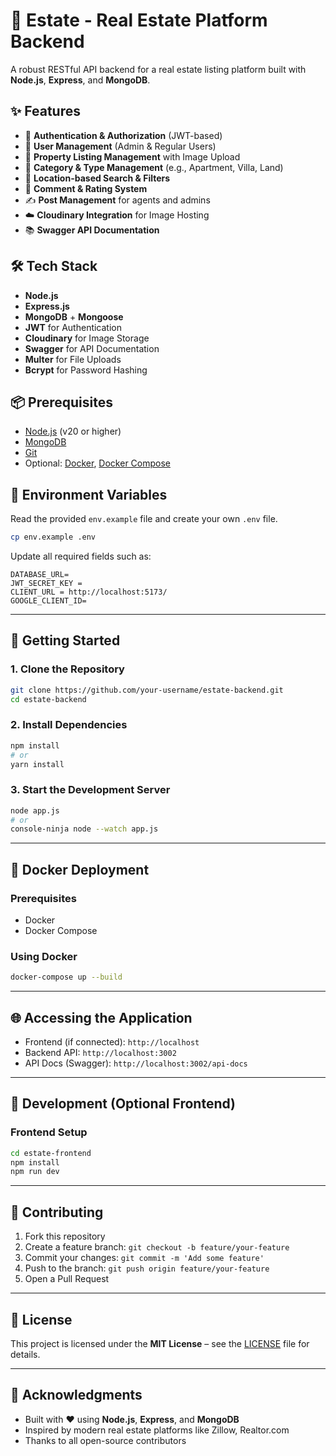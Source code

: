 # 🏡 Estate - Real Estate Platform Backend

A robust RESTful API backend for a real estate listing platform built with **Node.js**, **Express**, and **MongoDB**.

## ✨ Features

- 🔐 **Authentication & Authorization** (JWT-based)
- 👤 **User Management** (Admin & Regular Users)
- 🏨 **Property Listing Management** with Image Upload
- 📂 **Category & Type Management** (e.g., Apartment, Villa, Land)
- 📍 **Location-based Search & Filters**
- 💬 **Comment & Rating System**
- ✍️ **Post Management** for agents and admins
- ☁️ **Cloudinary Integration** for Image Hosting
- 📚 **Swagger API Documentation**

## 🛠 Tech Stack

- **Node.js**
- **Express.js**
- **MongoDB** + **Mongoose**
- **JWT** for Authentication
- **Cloudinary** for Image Storage
- **Swagger** for API Documentation
- **Multer** for File Uploads
- **Bcrypt** for Password Hashing

## 📦 Prerequisites

- [Node.js](https://nodejs.org/) (v20 or higher)
- [MongoDB](https://www.mongodb.com/)
- [Git](https://git-scm.com/)
- Optional: [Docker](https://www.docker.com/), [Docker Compose](https://docs.docker.com/compose/)

## 📁 Environment Variables

Read the provided `env.example` file and create your own `.env` file.

```bash
cp env.example .env
```

Update all required fields such as:

```
DATABASE_URL=
JWT_SECRET_KEY = 
CLIENT_URL = http://localhost:5173/
GOOGLE_CLIENT_ID=
```

---

## 🚀 Getting Started

### 1. Clone the Repository

```bash
git clone https://github.com/your-username/estate-backend.git
cd estate-backend
```

### 2. Install Dependencies

```bash
npm install
# or
yarn install
```

### 3. Start the Development Server

```bash
node app.js
# or
console-ninja node --watch app.js
```

---

## 🐳 Docker Deployment

### Prerequisites

- Docker
- Docker Compose

### Using Docker

```bash
docker-compose up --build
```

---


## 🌐 Accessing the Application

- Frontend (if connected): `http://localhost`
- Backend API: `http://localhost:3002`
- API Docs (Swagger): `http://localhost:3002/api-docs`

---

## 🧪 Development (Optional Frontend)

### Frontend Setup

```bash
cd estate-frontend
npm install
npm run dev
```

---

## 🤝 Contributing

1. Fork this repository
2. Create a feature branch: `git checkout -b feature/your-feature`
3. Commit your changes: `git commit -m 'Add some feature'`
4. Push to the branch: `git push origin feature/your-feature`
5. Open a Pull Request

---

## 📄 License

This project is licensed under the **MIT License** – see the [LICENSE](LICENSE) file for details.

---

## 🙏 Acknowledgments

- Built with ❤️ using **Node.js**, **Express**, and **MongoDB**
- Inspired by modern real estate platforms like Zillow, Realtor.com
- Thanks to all open-source contributors
